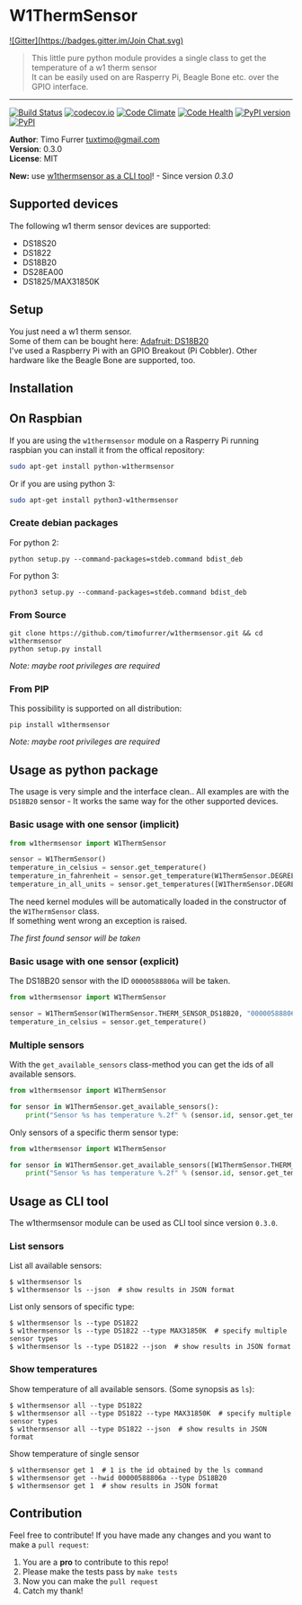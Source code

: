 # W1ThermSensor
[![Gitter](https://badges.gitter.im/Join Chat.svg)](https://gitter.im/timofurrer/w1thermsensor?utm_source=badge&utm_medium=badge&utm_campaign=pr-badge&utm_content=badge)
> This little pure python module provides a single class to get the temperature of a w1 therm sensor<br>
> It can be easily used on are Rasperry Pi, Beagle Bone etc. over the GPIO interface.

***

[![Build Status](https://travis-ci.org/timofurrer/w1thermsensor.svg?branch=master)](https://travis-ci.org/timofurrer/w1thermsensor) [![codecov.io](http://codecov.io/github/timofurrer/w1thermsensor/coverage.svg?branch=master)](http://codecov.io/github/timofurrer/w1thermsensor?branch=master) [![Code Climate](https://codeclimate.com/github/timofurrer/w1thermsensor/badges/gpa.svg)](https://codeclimate.com/github/timofurrer/w1thermsensor)  [![Code Health](https://landscape.io/github/timofurrer/w1thermsensor/master/landscape.svg?style=flat)](https://landscape.io/github/timofurrer/w1thermsensor/master) [![PyPI version](https://badge.fury.io/py/w1thermsensor.svg)](https://badge.fury.io/py/w1thermsensor) [![PyPI](https://img.shields.io/pypi/dm/w1thermsensor.svg)]()

**Author**: Timo Furrer <tuxtimo@gmail.com><br>
**Version**: 0.3.0 <br>
**License**: MIT

**New:** use [w1thermsensor as a CLI tool](#usage-as-cli-tool)! - Since version *0.3.0*

## Supported devices

The following w1 therm sensor devices are supported:

* DS18S20
* DS1822
* DS18B20
* DS28EA00
* DS1825/MAX31850K

## Setup

You just need a w1 therm sensor. <br>
Some of them can be bought here: [Adafruit: DS18B20](https://www.adafruit.com/search?q=DS18B20) <br>
I've used a Raspberry Pi with an GPIO Breakout (Pi Cobbler). Other hardware like the Beagle Bone are supported, too.

## Installation

## On Raspbian

If you are using the `w1thermsensor` module on a Rasperry Pi running raspbian you can install it from the offical repository:

```bash
sudo apt-get install python-w1thermsensor
```

Or if you are using python 3:

```bash
sudo apt-get install python3-w1thermsensor
```

### Create debian packages

For python 2:

    python setup.py --command-packages=stdeb.command bdist_deb

For python 3:

    python3 setup.py --command-packages=stdeb.command bdist_deb

### From Source

    git clone https://github.com/timofurrer/w1thermsensor.git && cd w1thermsensor
    python setup.py install

*Note: maybe root privileges are required*

### From PIP

This possibility is supported on all distribution:

    pip install w1thermsensor

*Note: maybe root privileges are required*

## Usage as python package

The usage is very simple and the interface clean..
All examples are with the `DS18B20` sensor - It works the same way for the other supported devices.

### Basic usage with one sensor (implicit)

```python
from w1thermsensor import W1ThermSensor

sensor = W1ThermSensor()
temperature_in_celsius = sensor.get_temperature()
temperature_in_fahrenheit = sensor.get_temperature(W1ThermSensor.DEGREES_F)
temperature_in_all_units = sensor.get_temperatures([W1ThermSensor.DEGREES_C, W1ThermSensor.DEGREES_F, W1ThermSensor.KELVIN])
```

The need kernel modules will be automatically loaded in the constructor of the `W1ThermSensor` class. <br>
If something went wrong an exception is raised.

*The first found sensor will be taken*

### Basic usage with one sensor (explicit)

The DS18B20 sensor with the ID `00000588806a` will be taken.

```python
from w1thermsensor import W1ThermSensor

sensor = W1ThermSensor(W1ThermSensor.THERM_SENSOR_DS18B20, "00000588806a")
temperature_in_celsius = sensor.get_temperature()
```

### Multiple sensors

With the `get_available_sensors` class-method you can get the ids of all available sensors.

```python
from w1thermsensor import W1ThermSensor

for sensor in W1ThermSensor.get_available_sensors():
    print("Sensor %s has temperature %.2f" % (sensor.id, sensor.get_temperature()))
```

Only sensors of a specific therm sensor type:

```python
from w1thermsensor import W1ThermSensor

for sensor in W1ThermSensor.get_available_sensors([W1ThermSensor.THERM_SENSOR_DS18B20]):
    print("Sensor %s has temperature %.2f" % (sensor.id, sensor.get_temperature()))
```

## Usage as CLI tool

The w1thermsensor module can be used as CLI tool since version `0.3.0`.

### List sensors

List all available sensors:

```
$ w1thermsensor ls
$ w1thermsensor ls --json  # show results in JSON format
```

List only sensors of specific type:

```
$ w1thermsensor ls --type DS1822
$ w1thermsensor ls --type DS1822 --type MAX31850K  # specify multiple sensor types
$ w1thermsensor ls --type DS1822 --json  # show results in JSON format
```

### Show temperatures

Show temperature of all available sensors. (Some synopsis as `ls`):

```
$ w1thermsensor all --type DS1822
$ w1thermsensor all --type DS1822 --type MAX31850K  # specify multiple sensor types
$ w1thermsensor all --type DS1822 --json  # show results in JSON format
```

Show temperature of single sensor

```
$ w1thermsensor get 1  # 1 is the id obtained by the ls command
$ w1thermsensor get --hwid 00000588806a --type DS18B20
$ w1thermsensor get 1  # show results in JSON format
```

## Contribution

Feel free to contribute!
If you have made any changes and you want to make a `pull request`:

1. You are a **pro** to contribute to this repo!
2. Please make the tests pass by `make tests`
3. Now you can make the `pull request`
4. Catch my thank!
